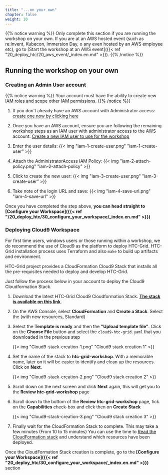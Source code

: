 ```yaml
---
title: "...on your own"
chapter: false
weight: 10
---
```


{{% notice warning %}}
Only complete this section if you are running the workshop on your own. If you are at an AWS hosted event (such as re:Invent, Kubecon, Immersion Day, o any even hosted by an AWS employee etc), go to [Start the workshop at an AWS event]({{< ref "20_deploy_htc/20_aws_event/_index.en.md" >}}).
{{% /notice %}}

## Running the workshop on your own

### Creating an Admin User account

{{% notice warning %}}
Your account must have the ability to create new IAM roles and scope other IAM permissions.
{{% /notice %}}

1. If you don't already have an AWS account with Administrator access: [create
one now by clicking here](https://aws.amazon.com/getting-started/)

1. Once you have an AWS account, ensure you are following the remaining workshop steps
as an IAM user with administrator access to the AWS account:
[Create a new IAM user to use for the workshop](https://console.aws.amazon.com/iam/home?#/users$new)

1. Enter the user details:
{{< img "iam-1-create-user.png"  "iam-1-create-user" >}}

1. Attach the AdministratorAccess IAM Policy:
{{< img "iam-2-attach-policy.png"  "iam-2-attach-policy" >}}

1. Click to create the new user:
{{< img "iam-3-create-user.png"  "iam-3-create-user" >}}

1. Take note of the login URL and save:
{{< img "iam-4-save-url.png"  "iam-4-save-url" >}}


Once you have completed the step above, **you can head straight to [Configure your Workspace]({{< ref "/20_deploy_htc/30_configure_your_workspace/_index.en.md" >}})**



### Deploying Cloud9 Workspace

For first time users, windows users or those running within a workshop, we do recommend the use of Cloud9 as the platform to deploy HTC-Grid. HTC-Grid installation process uses Terraform and also `make` to build up artifacts and environment. 

HTC-Grid project provides a CloudFormation Cloud9 Stack that installs all the pre-requisites needed to deploy and develop HTC-Grid. 

Just follow the process below in your account to deploy the Cloud9 Cloudformation Stack. 

1. Download the latest HTC-Grid Cloud9 Cloudformation Stack. **[The stack is available on this link](https://raw.githubusercontent.com/awslabs/aws-htc-grid/main/deployment/dev_environment_cloud9/cfn/cloud9-htc-grid.yaml)**.

1. On the AWS Console, select **CloudFormation** and **Create a Stack**. Select the (with new resources, Standard)

1. Select the **Template is ready** and then the **"Upload template file"**. Click on the **Choose File** button and select the `cloud9-htc-grid.yaml` that you downloaded in the previous step

    {{< img "Cloud9-stack-creation-1.png" "Cloud9 stack creation 1" >}}

1. Set the name of the stack to **htc-grid-workshop**. With a memorable name, later on it will be easier to identify and clean up the resources. Click on **Next**.

    {{< img "Cloud9-stack-creation-2.png" "Cloud9 stack creation 2" >}}

1. Scroll down on the next screen and click **Next** again, this will get you to the **Review htc-grid-workshop** page

1. Scroll down to the bottom of the **Review htc-grid-workshop** page, tick on the **Capabilities** check-box and click then on **Create Stack**

    {{< img "Cloud9-stack-creation-3.png" "Cloud9 stack creation 3" >}}

1. Finally wait for the CloudFormation Stack to complete. This may take a few minutes (From 10 to 15 minutes) You can use the time to [Read the CloudFormation stack](https://github.com/awslabs/aws-htc-grid/blob/main/deployment/dev_environment_cloud9/cfn/cloud9-htc-grid.yaml) and understand which resources have been deployed.


Once the CloudFormation Stack creation is complete, go to the **[Configure your Workspace]({{< ref "20_deploy_htc/30_configure_your_workspace/_index.en.md" >}})** section